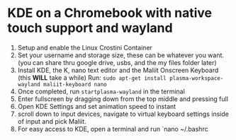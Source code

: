 # KDE on a Chromebook with native touch support and wayland
1. Setup and enable the Linux Crostini Container
2. Set your username and storage size, these can be whatever you want. (you can share thru google drive, usbs, and the my files folder later)
3. Install KDE, the K, nano text editor and the Maliit Onscreen Keyboard (this **WILL** take a while)
	Run: `sudo apt-get install plasma-workspace-wayland maliit-keyboard nano`
5. Once completed, run `startplasma-wayland` in the terminal 
6. Enter fullscreen by dragging down from the top middle and pressing full
7. Open KDE Settings and set animation speed to instant
8. scroll down to input devices, navigate to virtual keyboard settings inside of input and pick Maliit.
9. For easy access to KDE, open a terminal and run `nano ~/.bashrc
<!--stackedit_data:
eyJoaXN0b3J5IjpbMTQ3MDgzNDA2NCwtNzgzOTQ5NjcxLC0xND
cxMzQ3NzMxXX0=
-->